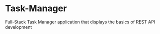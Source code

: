 # Task-Manager

Full-Stack Task Manager application that displays the basics of REST API development
